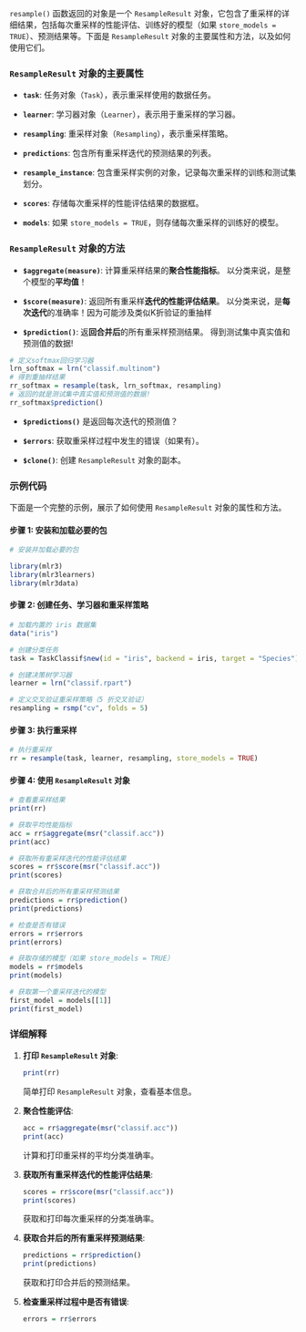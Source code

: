 `resample()` 函数返回的对象是一个 `ResampleResult` 对象，它包含了重采样的详细结果，包括每次重采样的性能评估、训练好的模型（如果 `store_models = TRUE`）、预测结果等。下面是 `ResampleResult` 对象的主要属性和方法，以及如何使用它们。

### `ResampleResult` 对象的主要属性

- **`task`**: 任务对象（`Task`），表示重采样使用的数据任务。
- **`learner`**: 学习器对象（`Learner`），表示用于重采样的学习器。
- **`resampling`**: 重采样对象（`Resampling`），表示重采样策略。

- **`predictions`**: 包含所有重采样迭代的预测结果的列表。

- **`resample_instance`**: 包含重采样实例的对象，记录每次重采样的训练和测试集划分。
- **`scores`**: 存储每次重采样的性能评估结果的数据框。
- **`models`**: 如果 `store_models = TRUE`，则存储每次重采样的训练好的模型。

### `ResampleResult` 对象的方法

- **`$aggregate(measure)`**: 计算重采样结果的**聚合性能指标**。
以分类来说，是整个模型的**平均值**！
- **`$score(measure)`**: 返回所有重采样**迭代的性能评估结果**。
以分类来说，是**每次迭代**的准确率！因为可能涉及类似K折验证的重抽样

- **`$prediction()`**: 返**回合并后**的所有重采样预测结果。
得到测试集中真实值和预测值的数据!
```R
# 定义softmax回归学习器
lrn_softmax = lrn("classif.multinom")
# 得到重抽样结果
rr_softmax = resample(task, lrn_softmax, resampling)
# 返回的就是测试集中真实值和预测值的数据!
rr_softmax$prediction()
```
- **`$predictions()`** 是返回每次迭代的预测值？


- **`$errors`**: 获取重采样过程中发生的错误（如果有）。
- **`$clone()`**: 创建 `ResampleResult` 对象的副本。

### 示例代码

下面是一个完整的示例，展示了如何使用 `ResampleResult` 对象的属性和方法。

#### 步骤 1: 安装和加载必要的包

```r
# 安装并加载必要的包

library(mlr3)
library(mlr3learners)
library(mlr3data)
```

#### 步骤 2: 创建任务、学习器和重采样策略

```r
# 加载内置的 iris 数据集
data("iris")

# 创建分类任务
task = TaskClassif$new(id = "iris", backend = iris, target = "Species")

# 创建决策树学习器
learner = lrn("classif.rpart")

# 定义交叉验证重采样策略（5 折交叉验证）
resampling = rsmp("cv", folds = 5)
```

#### 步骤 3: 执行重采样

```r
# 执行重采样
rr = resample(task, learner, resampling, store_models = TRUE)
```

#### 步骤 4: 使用 `ResampleResult` 对象

```r
# 查看重采样结果
print(rr)

# 获取平均性能指标
acc = rr$aggregate(msr("classif.acc"))
print(acc)

# 获取所有重采样迭代的性能评估结果
scores = rr$score(msr("classif.acc"))
print(scores)

# 获取合并后的所有重采样预测结果
predictions = rr$prediction()
print(predictions)

# 检查是否有错误
errors = rr$errors
print(errors)

# 获取存储的模型（如果 store_models = TRUE）
models = rr$models
print(models)

# 获取第一个重采样迭代的模型
first_model = models[[1]]
print(first_model)
```

### 详细解释

1. **打印 `ResampleResult` 对象**:
    ```r
    print(rr)
    ```
    简单打印 `ResampleResult` 对象，查看基本信息。

2. **聚合性能评估**:
    ```r
    acc = rr$aggregate(msr("classif.acc"))
    print(acc)
    ```
    计算和打印重采样的平均分类准确率。

3. **获取所有重采样迭代的性能评估结果**:
    ```r
    scores = rr$score(msr("classif.acc"))
    print(scores)
    ```
    获取和打印每次重采样的分类准确率。

4. **获取合并后的所有重采样预测结果**:
    ```r
    predictions = rr$prediction()
    print(predictions)
    ```
    获取和打印合并后的预测结果。

5. **检查重采样过程中是否有错误**:
    ```r
    errors = rr$errors